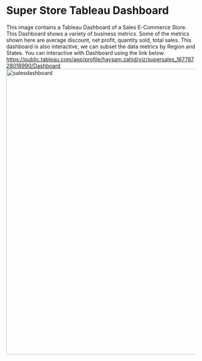 # Super Store Tableau Dashboard
This image contains a Tableau Dashboard of a Sales E-Commerce Store. This Dashboard shows a variety of business metrics.
Some of the metrics shown here are average discount, net profit, quantity sold, total sales. This dashboard is also interactive, we can subset the data metrics by Region and States. You can interactive with Dashboard using the link below.
https://public.tableau.com/app/profile/haysam.zahid/viz/supersales_16778728018990/Dashboard
<img width="757" alt="salesdashboard" src="https://user-images.githubusercontent.com/121971294/227746841-fa1e35f4-7aab-49ca-884d-d58c8e6a8e76.png">
